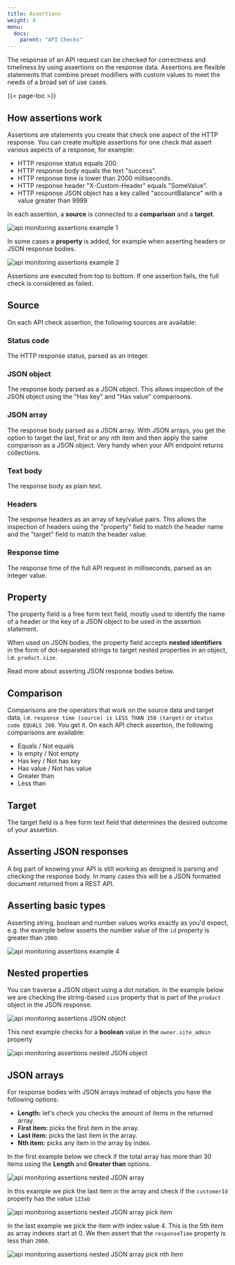 ```yaml
---
title: Assertions
weight: 4
menu:
  docs:
    parent: "API Checks"
---
```


The response of an API request can be checked for correctness and timeliness by using assertions on the response data. Assertions are flexible statements that combine preset modifiers with custom values to meet the needs of a broad set of use cases.

{{< page-toc >}}

## How assertions work

Assertions are statements you create that check one aspect of the HTTP response. You can create multiple assertions for one check that assert various aspects of a response, for example:

- HTTP response status equals 200.
- HTTP response body equals the text "success".
- HTTP response time is lower than 2000 milliseconds.
- HTTP response header "X-Custom-Header" equals "SomeValue".
- HTTP response JSON object has a key called "accountBalance" with a value greater than 9999

In each assertion, a **source** is connected to a **comparison** and a **target**.

![api monitoring assertions example 1](/docs/images/api-checks/assertions-1.png)

In some cases a **property** is added, for example when asserting headers or JSON response bodies.

![api monitoring assertions example 2](/docs/images/api-checks/assertions-2.png)

Assertions are executed from top to bottom. If one assertion fails, the full check is considered as failed.

## Source

On each API check assertion, the following sources are available:

### Status code
The HTTP response status, parsed as an integer.

### JSON object
The response body parsed as a JSON object. This allows inspection of the JSON object using the "Has key" and "Has value" comparisons.

### JSON array
The response body parsed as a JSON array. With JSON arrays, you get the option to target the last, first or any *nth* item and then apply
the same comparison as a JSON object. Very handy when your API endpoint returns collections. 

### Text body
The response body as plain text.

### Headers
The response headers as an array of key/value pairs. This allows the inspection of headers using the "property" field to match the header name and the "target" field to match the header value.

### Response time
The response time of the full API request in milliseconds, parsed as an integer value.

## Property

The property field is a free form text field, mostly used to identify the name of a header or the key of a JSON object to be used in the assertion statement.

When used on JSON bodies, the property field accepts **nested identifiers** in the form of dot-separated strings to target nested properties in an object, i.e. `product.size`.

Read more about asserting JSON response bodies below.

## Comparison

Comparisons are the operators that work on the source data and target data, i.e. `response time (source) is LESS THAN 150 (target)` or `status code EQUALS 200`. You get it.
On each API check assertion, the following comparisons are available:

- Equals / Not equals
- Is empty / Not empty
- Has key / Not has key
- Has value / Not has value
- Greater than
- Less than

## Target

The target field is a free form text field that determines the desired outcome of your assertion.


## Asserting JSON responses

A big part of knowing your API is still working as designed is parsing and checking the response body. In many cases this will be
a JSON formatted document returned from a REST API.

## Asserting basic types

Asserting string, boolean and number values works exactly as you'd expect, e.g. the example below asserts the number value of
the `id` property is greater than `2000`.

![api monitoring assertions example 4](/docs/images/api-checks/assertions-4.png)

## Nested properties

You can traverse a JSON object using a dot notation. In the example below we are checking the string-based `size`
property that is part of the `product` object in the JSON response.

![api monitoring assertions JSON object](/docs/images/api-checks/assertions-3.png)

This next example checks for a **boolean** value in the `owner.site_admin` property

![api monitoring assertions nested JSON object](/docs/images/api-checks/assertions-5.png)

## JSON arrays

For response bodies with JSON arrays instead of objects you have the following options:

- **Length:** let's check you checks the amount of items in the returned array.
- **First item:** picks the first item in the array.
- **Last item:** picks the last item in the array.
- **Nth item:** picks any item in the array by index.

In the first example below we check if the total array has more than 30 items using the **Length** and **Greater than** options.

![api monitoring assertions nested JSON array](/docs/images/api-checks/assertions-6.png)

In this example we pick the last item in the array and check if the `customerId` property has the value `123ab`  

![api monitoring assertions nested JSON array pick item](/docs/images/api-checks/assertions-7.png)

In the last example we pick the item with index value 4. This is the 5th item as array indexes start at 0. We then assert
that the `responseTime` property is less than `2000`.  


![api monitoring assertions nested JSON array pick nth item](/docs/images/api-checks/assertions-8.png)
